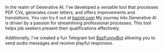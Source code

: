 In the realm of Generative AI, I've developed a versatile tool that processes PDF CVs, generates cover letters, and offers improvements and translations. You can try it out at [bazml.com](https://bazml.com)
My journey into Generative AI is driven by a passion for streamlining professional processes. This tool helps job seekers present their qualifications effectively.

Additionally, I've created a fun Telegram bot [BazFunnyBot](https://t.me/BazFunnyBot) allowing you to send audio messages and receive playful responses.


